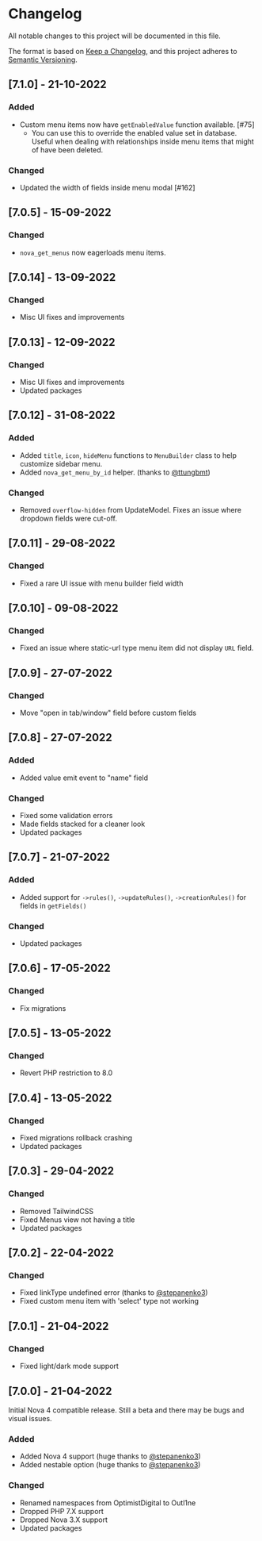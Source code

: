 # Changelog

All notable changes to this project will be documented in this file.

The format is based on [Keep a Changelog](https://keepachangelog.com/en/1.0.0/),
and this project adheres to [Semantic Versioning](https://semver.org/spec/v2.0.0.html).

## [7.1.0] - 21-10-2022

### Added

- Custom menu items now have `getEnabledValue` function available. [#75]
  - You can use this to override the enabled value set in database.
    Useful when dealing with relationships inside menu items that might of have been deleted.

### Changed

- Updated the width of fields inside menu modal [#162]

## [7.0.5] - 15-09-2022

### Changed

- `nova_get_menus` now eagerloads menu items.

## [7.0.14] - 13-09-2022

### Changed

- Misc UI fixes and improvements

## [7.0.13] - 12-09-2022

### Changed

- Misc UI fixes and improvements
- Updated packages

## [7.0.12] - 31-08-2022

### Added

- Added `title`, `icon`, `hideMenu` functions to `MenuBuilder` class to help customize sidebar menu.
- Added `nova_get_menu_by_id` helper. (thanks to [@ttungbmt](https://github.com/ttungbmt))

### Changed

- Removed `overflow-hidden` from UpdateModel. Fixes an issue where dropdown fields were cut-off.

## [7.0.11] - 29-08-2022

### Changed

- Fixed a rare UI issue with menu builder field width

## [7.0.10] - 09-08-2022

### Changed

- Fixed an issue where static-url type menu item did not display `URL` field.

## [7.0.9] - 27-07-2022

### Changed

- Move "open in tab/window" field before custom fields

## [7.0.8] - 27-07-2022

### Added

- Added value emit event to "name" field

### Changed

- Fixed some validation errors
- Made fields stacked for a cleaner look
- Updated packages

## [7.0.7] - 21-07-2022

### Added

- Added support for `->rules()`, `->updateRules()`, `->creationRules()` for fields in `getFields()`

### Changed

- Updated packages

## [7.0.6] - 17-05-2022

### Changed

- Fix migrations

## [7.0.5] - 13-05-2022

### Changed

- Revert PHP restriction to 8.0

## [7.0.4] - 13-05-2022

### Changed

- Fixed migrations rollback crashing
- Updated packages

## [7.0.3] - 29-04-2022

### Changed

- Removed TailwindCSS
- Fixed Menus view not having a title
- Updated packages

## [7.0.2] - 22-04-2022

### Changed

- Fixed linkType undefined error (thanks to [@stepanenko3](https://github.com/stepanenko3))
- Fixed custom menu item with 'select' type not working

## [7.0.1] - 21-04-2022

### Changed

- Fixed light/dark mode support

## [7.0.0] - 21-04-2022

Initial Nova 4 compatible release. Still a beta and there may be bugs and visual issues.

### Added

- Added Nova 4 support (huge thanks to [@stepanenko3](https://github.com/stepanenko3))
- Added nestable option (huge thanks to [@stepanenko3](https://github.com/stepanenko3))

### Changed

- Renamed namespaces from OptimistDigital to Outl1ne
- Dropped PHP 7.X support
- Dropped Nova 3.X support
- Updated packages
